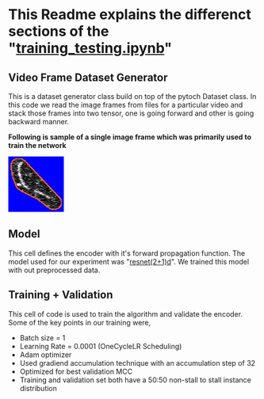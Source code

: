 # This Readme explains the differenct sections of the "[training_testing.ipynb](https://github.com/iampartho/Alzheimers-Stall-Catchers/blob/master/Image%20Based%20Approach/training_testing.ipynb)"


## Video Frame Dataset Generator

This is a dataset generator class build on top of the pytoch Dataset class. In this code we read the image frames from files for a particular video and stack those frames into two tensor, one is going forward and other is going backward manner.

**Following is sample of a single image frame which was primarily used to train the network**


![Preprocessed image](https://github.com/iampartho/Alzheimers-Stall-Catchers/blob/master/Image%20Based%20Approach/29.jpg)


## Model

This cell defines the encoder with it's forward propagation function. The model used for our experiment was "[resnet(2+1)d](https://arxiv.org/abs/1711.11248)". We trained this model with out preprocessed data.



## Training + Validation
This cell of code is used to train the algorithm and validate the encoder. Some of the key points in our training were,
* Batch size = 1
* Learning Rate = 0.0001 (OneCycleLR Scheduling)
* Adam optimizer
* Used gradiend accumulation technique with an accumulation step of 32
* Optimized for best validation MCC
* Training and validation set both have a 50:50 non-stall to stall instance distribution 

